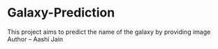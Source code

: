 # Galaxy-Prediction
This project aims to predict the name of the galaxy by providing image
<br>
Author – Aashi Jain